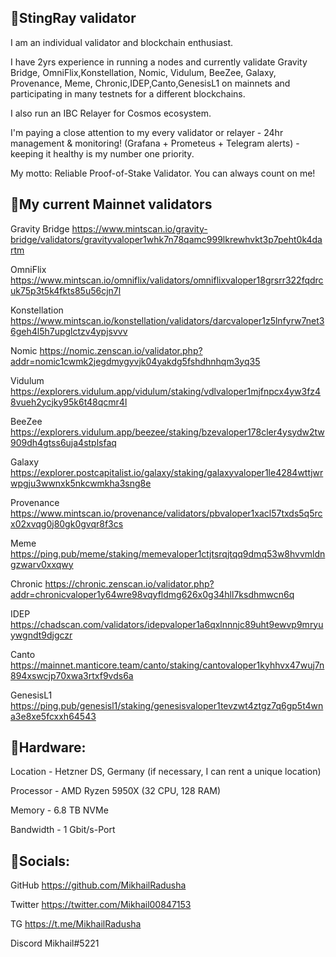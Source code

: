 ## 🔸StingRay validator

I am an individual validator and blockchain enthusiast.

I have 2yrs experience in running a nodes and  currently validate Gravity Bridge, OmniFlix,Konstellation, Nomic, Vidulum, BeeZee, Galaxy, Provenance, Meme, Chronic,IDEP,Canto,GenesisL1 on mainnets and participating in many testnets for a different blockchains.

I also run an IBC Relayer for Cosmos ecosystem.

I'm paying a close attention to my every validator or relayer - 24hr management & monitoring! (Grafana + Prometeus + Telegram alerts) - keeping it healthy is my number one priority.

My motto: Reliable Proof-of-Stake Validator. You can always count on me!

## 🔸My current Mainnet validators 

Gravity Bridge https://www.mintscan.io/gravity-bridge/validators/gravityvaloper1whk7n78qamc999lkrewhvkt3p7peht0k4dartm

OmniFlix https://www.mintscan.io/omniflix/validators/omniflixvaloper18grsrr322fqdrcuk75p3t5k4fkts85u56cjn7l

Konstellation https://www.mintscan.io/konstellation/validators/darcvaloper1z5lnfyrw7net36geh4l5h7upglctzv4ypjsvvv

Nomic https://nomic.zenscan.io/validator.php?addr=nomic1cwmk2jegdmygyvjk04yakdg5fshdhnhqm3yq35

Vidulum https://explorers.vidulum.app/vidulum/staking/vdlvaloper1mjfnpcx4yw3fz48vueh2ycjky95k6t48qcmr4l

BeeZee https://explorers.vidulum.app/beezee/staking/bzevaloper178cler4ysydw2tw909dh4gtss6uja4stplsfaq

Galaxy https://explorer.postcapitalist.io/galaxy/staking/galaxyvaloper1le4284wttjwrwpgju3wwnxk5nkcwmkha3sng8e

Provenance https://www.mintscan.io/provenance/validators/pbvaloper1xacl57txds5q5rcx02xvqg0j80gk0gvqr8f3cs

Meme https://ping.pub/meme/staking/memevaloper1ctjtsrqjtqq9dmq53w8hvvmldngzwarv0xxqwy

Chronic https://chronic.zenscan.io/validator.php?addr=chronicvaloper1y64wre98vqyfldmg626x0g34hll7ksdhmwcn6q

IDEP https://chadscan.com/validators/idepvaloper1a6qxlnnnjc89uht9ewvp9mryuywgndt9djgczr

Canto https://mainnet.manticore.team/canto/staking/cantovaloper1kyhhvx47wuj7n894xswcjp70xwa3rtxf9vds6a

GenesisL1 https://ping.pub/genesisl1/staking/genesisvaloper1tevzwt4ztgz7q6gp5t4wna3e8xe5fcxxh64543

## 🔸Hardware:

Location - Hetzner DS, Germany (if necessary, I can rent a unique location)

Processor - AMD Ryzen 5950X (32 CPU, 128 RAM)

Memory - 6.8 TB NVMe

Bandwidth - 1 Gbit/s-Port

## 🔸Socials:

GitHub https://github.com/MikhailRadusha

Twitter https://twitter.com/Mikhail00847153

TG https://t.me/MikhailRadusha

Discord Mikhail#5221

